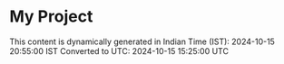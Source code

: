 # My Project

This content is dynamically generated in Indian Time (IST): 2024-10-15 20:55:00 IST
Converted to UTC: 2024-10-15 15:25:00 UTC
